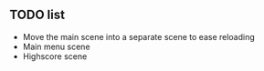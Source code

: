## TODO list

+ Move the main scene into a separate scene to ease reloading
+ Main menu scene
+ Highscore scene